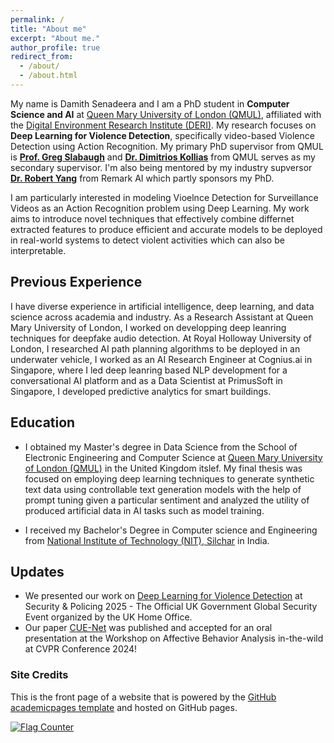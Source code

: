 ```yaml
---
permalink: /
title: "About me"
excerpt: "About me."
author_profile: true
redirect_from: 
  - /about/
  - /about.html
---
```


My name is Damith Senadeera and I am a PhD student in **Computer Science and AI** at [Queen Mary University of London (QMUL)](https://www.qmul.ac.uk/), affiliated with the [Digital Environment Research Institute (DERI)](https://www.qmul.ac.uk/deri/). My research focuses on **Deep Learning for Violence Detection**, specifically video-based Violence Detection using Action Recognition. My primary PhD supervisor from QMUL is **[Prof. Greg Slabaugh](https://www.qmul.ac.uk/eecs/people/profiles/slabaughgreg.html)** and **[Dr. Dimitrios Kollias](https://sites.google.com/view/dimitrioskollias/)** from QMUL serves as my secondary supervisor. I'm also being mentored by my industry supversor **[Dr. Robert Yang](https://www.linkedin.com/in/robert-x-yang-a979751b/)** from Remark AI which partly sponsors my PhD.

I am particularly interested in modeling Vioelnce Detection for Surveillance Videos as an Action Recognition problem using Deep Learning. My work aims to introduce novel techniques that effectively combine differnet extracted features to produce efficient and accurate models to be deployed in real-world systems to detect violent activities which can also be interpretable.


## Previous Experience 

I have diverse experience in artificial intelligence, deep learning, and data science across academia and industry. As a Research Assistant at Queen Mary University of London, I worked on developping deep leanring techniques for deepfake audio detection. At Royal Holloway University of London, I researched AI path planning algorithms to be deployed in an underwater vehicle, I worked as an AI Research Engineer at Cognius.ai in Singapore, where I led deep leanring based NLP development for a conversational AI platform and as a Data Scientist at PrimusSoft in Singapore, I developed predictive analytics for smart buildings.


## Education  
* I obtained my Master's degree in Data Science from the School of Electronic Engineering and Computer Science at [Queen Mary University of London (QMUL)](https://www.qmul.ac.uk/eecs/) in the United Kingdom itslef. My final thesis was focused on employing deep learning techniques to generate synthetic text data using controllable text generation models with the help of prompt tuning given a particular sentiment and analyzed the utility of produced artificial data in AI tasks such as model training.

* I received my Bachelor's Degree in Computer science and Engineering from [National Institute of Technology (NIT), Silchar](http://www.nits.ac.in/) in India.

## Updates

- We presented our work on [Deep Learning for Violence Detection](https://www.linkedin.com/posts/activity-7305395983650021377-3Yi1?utm_source=share&utm_medium=member_desktop&rcm=ACoAABaR2MEB04hmqVKncGCT6lRMw9wX9LDROXw) at Security & Policing 2025 - The Official UK Government Global Security Event organized by the UK Home Office.
- Our paper [CUE-Net](https://openaccess.thecvf.com/content/CVPR2024W/ABAW/papers/Senadeera_CUE-Net_Violence_Detection_Video_Analytics_with_Spatial_Cropping_Enhanced_UniformerV2_CVPRW_2024_paper.pdf) was published and accepted for an oral presentation at the Workshop on Affective Behavior Analysis in-the-wild at CVPR Conference 2024!

  
### Site Credits
This is the front page of a website that is powered by the [GitHub academicpages template](https://github.com/academicpages/academicpages.github.io) and hosted on GitHub pages. 

<a href="https://info.flagcounter.com/rmZj"><img src="https://s01.flagcounter.com/map/rmZj/size_s/txt_000000/border_CCCCCC/pageviews_0/viewers_0/flags_0/" alt="Flag Counter" border="0"></a>